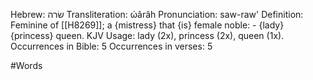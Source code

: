 Hebrew: שׂרה
Transliteration: ώârâh
Pronunciation: saw-raw'
Definition: Feminine of [[H8269]]; a {mistress} that {is} female noble: - {lady} {princess} queen.
KJV Usage: lady (2x), princess (2x), queen (1x).
Occurrences in Bible: 5
Occurrences in verses: 5

#Words 